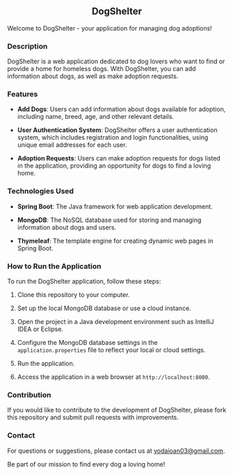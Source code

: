 <center>

## DogShelter

</center>

Welcome to DogShelter - your application for managing dog adoptions!

### Description

DogShelter is a web application dedicated to dog lovers who want to find or provide a home for homeless dogs. With DogShelter, you can add information about dogs, as well as make adoption requests.

### Features

- **Add Dogs**: Users can add information about dogs available for adoption, including name, breed, age, and other relevant details.
  
- **User Authentication System**: DogShelter offers a user authentication system, which includes registration and login functionalities, using unique email addresses for each user.

- **Adoption Requests**: Users can make adoption requests for dogs listed in the application, providing an opportunity for dogs to find a loving home.

### Technologies Used

- **Spring Boot**: The Java framework for web application development.
  
- **MongoDB**: The NoSQL database used for storing and managing information about dogs and users.
  
- **Thymeleaf**: The template engine for creating dynamic web pages in Spring Boot.

### How to Run the Application

To run the DogShelter application, follow these steps:

1. Clone this repository to your computer.
   
2. Set up the local MongoDB database or use a cloud instance.
   
3. Open the project in a Java development environment such as IntelliJ IDEA or Eclipse.
   
4. Configure the MongoDB database settings in the `application.properties` file to reflect your local or cloud settings.

5. Run the application.

6. Access the application in a web browser at `http://localhost:8080`.

### Contribution

If you would like to contribute to the development of DogShelter, please fork this repository and submit pull requests with improvements.

### Contact

For questions or suggestions, please contact us at vodaioan03@gmail.com.

Be part of our mission to find every dog a loving home!
